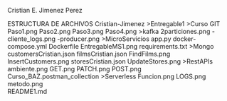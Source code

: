 Cristian E. Jimenez Perez

ESTRUCTURA DE ARCHIVOS
Cristian-Jimenez
    >Entregable1
        >Curso GIT
             Paso1.png
             Paso2.png
             Paso3.png
             Paso4.png
        >kafka
             2particiones.png
             -cliente_logs.png
             -producer.png
        >MicroServicios
             app.py
             docker-compose.yml
             Dockerfile
             EntregableMS1.png
             requirements.txt
        >Mongo
             customersCristian.json
             filmsCristian.json
             FindFilms.png
             InsertCustomers.png
             storesCristian.json
             UpdateStores.png
        >RestAPIs     
             ambiente.png
             GET.png
             PATCH.png
             POST.png
             Curso_BAZ.postman_collection
        >Serverless
             Funcion.png
             LOGS.png
             metodo.png     
        README1.md      





